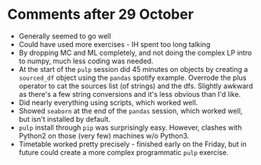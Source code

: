# Comments after 29 October

* Generally seemed to go well
* Could have used more exercises - IH spent too long talking
* By dropping MC and ML completely, and not doing the complex LP intro to numpy, much less coding was needed.
* At the start of the `pulp` session did 45 minutes on objects by creating a `sourced_df` object using the `pandas` spotify example. Overrode the plus operator to cat the sources list (of strings) and the dfs. Slightly awkward as there's a few string conversions and it's less obvious than I'd like.
* Did nearly everything using scripts, which worked well.
* Showed `seaborn` at the end of the `pandas` session, which worked well, but isn't installed by default.
* `pulp` install through `pip` was surprisingly easy. However, clashes with Python2 on those (very few) machines w/o Python3.
* Timetable worked pretty precisely - finished early on the Friday, but in future could create a more complex programmatic `pulp` exercise.
